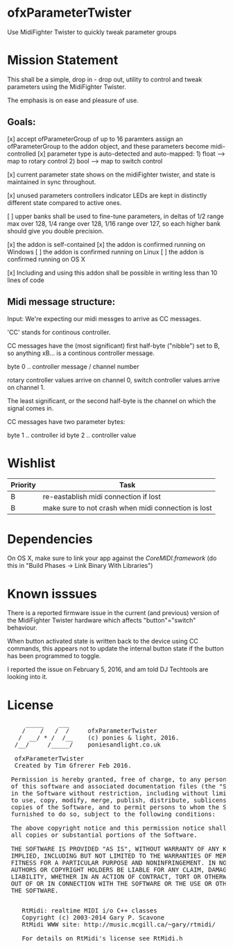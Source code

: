 # ofxParameterTwister

Use MidiFighter Twister to quickly tweak parameter groups

# Mission Statement

This shall be a simple, drop in - drop out, utility to control and tweak parameters using the MidiFighter Twister.

The emphasis is on ease and pleasure of use.

## Goals: 

[x] accept ofParameterGroup of up to 16 paramters
	assign an ofParameterGroup to the addon object, and these parameters become midi-controlled
[x] parameter type is auto-detected and auto-mapped:
	1) float --> map to rotary control
	2) bool  --> map to switch control

[x] current parameter state shows on the midiFighter twister, and state is maintained in sync throughout.

[x] unused parameters controllers indicator LEDs are kept in distinctly different state compared to active ones.

[ ] upper banks shall be used to fine-tune parameters, in deltas of 1/2 range max over 128, 1/4 range over 128, 1/16 range over 127, so each higher bank should give you double precision.

[x] the addon is self-contained
[x] the addon is confirmed running on Windows
[ ] the addon is confirmed running on Linux
[ ] the addon is confirmed running on OS X

[x] Including and using this addon shall be possible in writing less than 10 lines of code 

## Midi message structure:

Input: We're expecting our midi messges to arrive as CC messages.

'CC' stands for continous controller.

CC messages have the (most significant) first half-byte ("nibble") set to B, so anything xB... is a continous controller message.

byte 0 .. controller message / channel number

rotary controller values arrive on channel 0,
switch controller values arrive on channel 1.

The least significant, or the second half-byte is the channel
on which the signal comes in.

CC messages have two parameter bytes:

byte 1 .. controller id
byte 2 .. controller value


# Wishlist

|Priority | Task|
|---------|-----|
|B        | re-eastablish midi connection if lost|
|B        | make sure to not crash when midi connection is lost|

# Dependencies

On OS X, make sure to link your app against the *CoreMIDI.framework* (do this in "Build Phases -> Link Binary With Libraries")

# Known isssues

There is a reported firmware issue in the current (and previous) version of the MidiFighter Twister hardware which affects "button"="switch" behaviour.

When button activated state is written back to the device using CC commands, this appears not to update the internal button state if the button has been programmed to toggle.  

I reported the issue on February 5, 2016, and am told DJ Techtools are looking into it. 

# License 

<pre>
     _____    ___     
    /    /   /  /     ofxParameterTwister
   /  __/ * /  /__    (c) ponies & light, 2016. 
  /__/     /_____/    poniesandlight.co.uk

  ofxParameterTwister
  Created by Tim Gfrerer Feb 2016.
  
 Permission is hereby granted, free of charge, to any person obtaining a copy
 of this software and associated documentation files (the "Software"), to deal
 in the Software without restriction, including without limitation the rights
 to use, copy, modify, merge, publish, distribute, sublicense, and/or sell
 copies of the Software, and to permit persons to whom the Software is
 furnished to do so, subject to the following conditions:
 
 The above copyright notice and this permission notice shall be included in
 all copies or substantial portions of the Software.
 
 THE SOFTWARE IS PROVIDED "AS IS", WITHOUT WARRANTY OF ANY KIND, EXPRESS OR
 IMPLIED, INCLUDING BUT NOT LIMITED TO THE WARRANTIES OF MERCHANTABILITY,
 FITNESS FOR A PARTICULAR PURPOSE AND NONINFRINGEMENT. IN NO EVENT SHALL THE
 AUTHORS OR COPYRIGHT HOLDERS BE LIABLE FOR ANY CLAIM, DAMAGES OR OTHER
 LIABILITY, WHETHER IN AN ACTION OF CONTRACT, TORT OR OTHERWISE, ARISING FROM,
 OUT OF OR IN CONNECTION WITH THE SOFTWARE OR THE USE OR OTHER DEALINGS IN
 THE SOFTWARE.
</pre>

<pre>

    RtMidi: realtime MIDI i/o C++ classes
    Copyright (c) 2003-2014 Gary P. Scavone
    RtMidi WWW site: http://music.mcgill.ca/~gary/rtmidi/

    For details on RtMidi's license see RtMidi.h
</pre>
